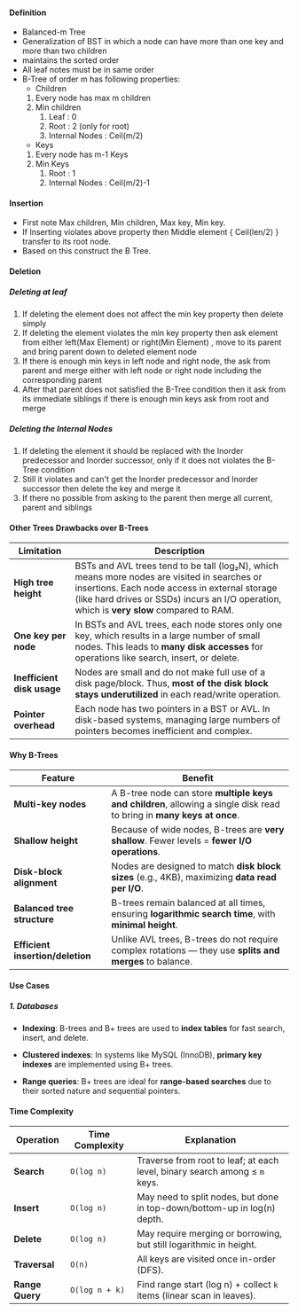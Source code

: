 
#### Definition 

- Balanced-m Tree
- Generalization of BST in which a node can have more than one key and more than two children
- maintains the sorted order
- All leaf notes must be in same order
- B-Tree of order m has following properties:
	- Children
	 1. Every node has max m children
	 2. Min children
		 1. Leaf : 0
		 2. Root : 2 (only for root)
		 3. Internal Nodes : Ceil(m/2)
	- Keys
	 1. Every node has m-1 Keys
	 2. Min Keys
		 1. Root : 1
		 2. Internal Nodes : Ceil(m/2)-1



#### Insertion

- First note Max children, Min children, Max key, Min key.
- If Inserting violates above property then Middle element { Ceil(len/2) } transfer to its root node.
- Based on this construct the B Tree.

#### Deletion 

##### Deleting at leaf

1. If deleting the element does not affect the min key property then delete simply
2. If deleting the element violates the min key property then ask element from either left(Max Element) or right(Min Element) , move to its parent and bring parent down to deleted element node
3. If there is enough min keys in left node and right node, the ask from parent and merge either with left node or right node including the corresponding parent 
4. After that parent does not satisfied the B-Tree condition then it ask from its immediate siblings if there is enough min keys ask from root and merge

##### Deleting the Internal Nodes

1. If deleting the element it should be replaced with the Inorder predecessor and Inorder successor, only if it does not violates the B-Tree condition
2. Still it violates and can't get the Inorder predecessor and Inorder successor then delete the key and merge it 
3. If there no possible from asking to the parent then merge all current, parent and siblings 

#### Other Trees Drawbacks over B-Trees

| Limitation                 | Description                                                                                                                                                                                                                                |
| -------------------------- | ------------------------------------------------------------------------------------------------------------------------------------------------------------------------------------------------------------------------------------------ |
| **High tree height**       | BSTs and AVL trees tend to be tall (log₂N), which means more nodes are visited in searches or insertions. Each node access in external storage (like hard drives or SSDs) incurs an I/O operation, which is **very slow** compared to RAM. |
| **One key per node**       | In BSTs and AVL trees, each node stores only one key, which results in a large number of small nodes. This leads to **many disk accesses** for operations like search, insert, or delete.                                                  |
| **Inefficient disk usage** | Nodes are small and do not make full use of a disk page/block. Thus, **most of the disk block stays underutilized** in each read/write operation.                                                                                          |
| **Pointer overhead**       | Each node has two pointers in a BST or AVL. In disk-based systems, managing large numbers of pointers becomes inefficient and complex.                                                                                                     |

#### Why B-Trees

| Feature                          | Benefit                                                                                                                |
| -------------------------------- | ---------------------------------------------------------------------------------------------------------------------- |
| **Multi-key nodes**              | A B-tree node can store **multiple keys and children**, allowing a single disk read to bring in **many keys at once**. |
| **Shallow height**               | Because of wide nodes, B-trees are **very shallow**. Fewer levels = **fewer I/O operations**.                          |
| **Disk-block alignment**         | Nodes are designed to match **disk block sizes** (e.g., 4KB), maximizing **data read per I/O**.                        |
| **Balanced tree structure**      | B-trees remain balanced at all times, ensuring **logarithmic search time**, with **minimal height**.                   |
| **Efficient insertion/deletion** | Unlike AVL trees, B-trees do not require complex rotations — they use **splits and merges** to balance.                |

#### Use Cases

##### 1. **Databases**

- **Indexing**: B-trees and B+ trees are used to **index tables** for fast search, insert, and delete.
    
- **Clustered indexes**: In systems like MySQL (InnoDB), **primary key indexes** are implemented using B+ trees.
    
- **Range queries**: B+ trees are ideal for **range-based searches** due to their sorted nature and sequential pointers.

#### Time Complexity

|Operation|Time Complexity|Explanation|
|---|---|---|
|**Search**|`O(log n)`|Traverse from root to leaf; at each level, binary search among ≤ `m` keys.|
|**Insert**|`O(log n)`|May need to split nodes, but done in top-down/bottom-up in log(n) depth.|
|**Delete**|`O(log n)`|May require merging or borrowing, but still logarithmic in height.|
|**Traversal**|`O(n)`|All keys are visited once in-order (DFS).|
|**Range Query**|`O(log n + k)`|Find range start (log n) + collect `k` items (linear scan in leaves).|




